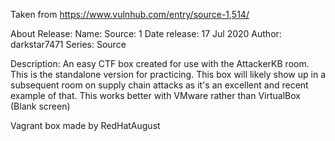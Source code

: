 Taken from https://www.vulnhub.com/entry/source-1,514/

About Release:
  Name: Source: 1
  Date release: 17 Jul 2020
  Author: darkstar7471
  Series: Source

Description:
  An easy CTF box created for use with the AttackerKB room. This is the standalone version for practicing. This box will likely show up in a subsequent room on supply chain attacks as it's an excellent and recent example of that. This works better with VMware rather than VirtualBox (Blank screen) 

Vagrant box made by RedHatAugust

